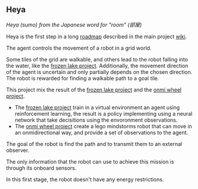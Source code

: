 ## Heya

_Heya (sumo) from the Japanese word for "room" (部屋)_

Heya is the first step in a long [roadmap](https://github.com/wasupu/wasupu/wiki/Roadmap) described in the main project [wiki](https://github.com/wasupu/wasupu/wiki). 

The agent controls the movement of a robot in a grid world. 

Some tiles of the grid are walkable, and others lead to the robot falling into the water, like the [frozen lake project]( https://github.com/wasupu/frozen-lake). Additionally, the movement direction of the agent is uncertain and only partially depends on the chosen direction. The robot is rewarded for finding a walkable path to a goal tile.

This project mix the result of the [frozen lake project](https://github.com/wasupu/frozen-lake) and the [onmi wheel project](https://github.com/wasupu/omni-wheel). 

* The [frozen lake project](https://github.com/wasupu/frozen-lake) train in a virtual environment an agent using reinforcement learning, the result is a policy implementing using a neural network that take decisitions using the envoronment observations.
* The [onmi wheel project](https://github.com/wasupu/omni-wheel) create a lego mindstorms robot that can move in an onmidirectional way, and provide a set of observations to the agent.

The goal of the robot is find the path and to transmit them to an external observer. 

The only information that the robot can use to achieve this mission is through its onboard sensors.

In this first stage, the robot doesn't have any energy restrictions.
